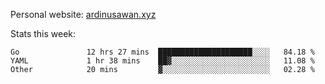 Personal website: [ardinusawan.xyz](https://ardinusawan.xyz)

Stats this week:
<!--START_SECTION:waka-->

```text
Go               12 hrs 27 mins  █████████████████████░░░░   84.18 %
YAML             1 hr 38 mins    ██▓░░░░░░░░░░░░░░░░░░░░░░   11.08 %
Other            20 mins         ▓░░░░░░░░░░░░░░░░░░░░░░░░   02.28 %
```

<!--END_SECTION:waka-->
